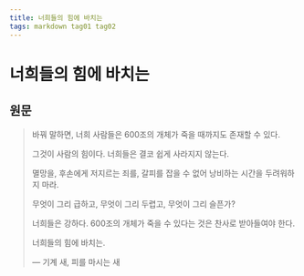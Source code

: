 ```yaml
---
title: 너희들의 힘에 바치는
tags: markdown tag01 tag02
---
```


# 너희들의 힘에 바치는

## 원문

> 바꿔 말하면, 너희 사람들은 600조의 개체가 죽을 때까지도 존재할 수 있다.
> 
> 그것이 사람의 힘이다. 너희들은 결코 쉽게 사라지지 않는다.
> 
> 멸망을, 후손에게 저지르는 죄를, 갈피를 잡을 수 없어 낭비하는 시간을 두려워하지 마라.
> 
> 무엇이 그리 급하고, 무엇이 그리 두렵고, 무엇이 그리 슬픈가?
> 
> 너희들은 강하다. 600조의 개체가 죽을 수 있다는 것은 찬사로 받아들여야 한다.
> 
> 너희들의 힘에 바치는.
> 
> — 기계 새, 피를 마시는 새
